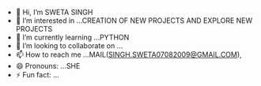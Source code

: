 - 👋 Hi, I’m SWETA SINGH
- 👀 I’m interested in ...CREATION OF NEW PROJECTS AND EXPLORE NEW PROJECTS
- 🌱 I’m currently learning ...PYTHON
- 💞️ I’m looking to collaborate on ...
- 📫 How to reach me ...MAIL(SINGH.SWETA07082009@GMAIL.COM),
- 😄 Pronouns: ...SHE
- ⚡ Fun fact: ...

<!---
SWETA-0708/SWETA-0708 is a ✨ special ✨ repository because its `README.md` (this file) appears on your GitHub profile.
You can click the Preview link to take a look at your changes.
--->
